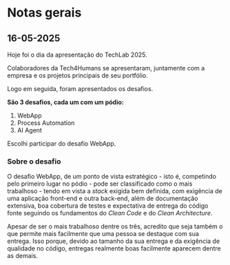 # Notas gerais

## 16-05-2025

Hoje foi o dia da apresentação do TechLab 2025.

Colaboradores da Tech4Humans se apresentaram, juntamente com a empresa e os projetos principais de seu portfólio.

Logo em seguida, foram apresentados os desafios.

**São 3 desafios, cada um com um pódio:**

1. WebApp
2. Process Automation
3. AI Agent

Escolhi participar do desafio WebApp.

### Sobre o desafio

O desafio WebApp, de um ponto de vista estratégico - isto é, competindo pelo primeiro lugar no pódio - pode ser
classificado como o mais trabalhoso - tendo em vista a _stack_ exigida bem definida, com exigência de uma aplicação front-end
e outra back-end, além de documentação extensiva, boa cobertura de testes e expectativa de entrega do código fonte seguindo
os fundamentos do _Clean Code_ e do _Clean Architecture_.

Apesar de ser o mais trabalhoso dentre os três, acredito que seja também o que permite mais facilmente que uma pessoa se destaque com sua entrega.
Isso porque, devido ao tamanho da sua entrega e da exigência de qualidade no código, entregas realmente boas facilmente aparecem dentre as demais. 
